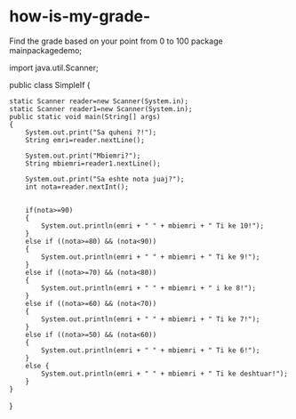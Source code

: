 # how-is-my-grade-
Find the grade based on your point from 0 to 100
package mainpackagedemo;

import java.util.Scanner;

public class SimpleIf {
	
	static Scanner reader=new Scanner(System.in);
	static Scanner reader1=new Scanner(System.in);
	public static void main(String[] args)	
	{
		System.out.print("Sa quheni ?!");
		String emri=reader.nextLine();
		
		System.out.print("Mbiemri?");
		String mbiemri=reader1.nextLine();
		
		System.out.print("Sa eshte nota juaj?");
		int nota=reader.nextInt();
		
		
		if(nota>=90)
		{
			System.out.println(emri + " " + mbiemri + " Ti ke 10!");
		}
		else if ((nota>=80) && (nota<90)) 
		{
			System.out.println(emri + " " + mbiemri + " Ti ke 9!");
		}
		else if ((nota>=70) && (nota<80))
		{
			System.out.println(emri + " " + mbiemri + " i ke 8!");
		}
		else if ((nota>=60) && (nota<70))
		{
			System.out.println(emri + " " + mbiemri + " Ti ke 7!");
		}
		else if ((nota>=50) && (nota<60))
		{
			System.out.println(emri + " " + mbiemri + " Ti ke 6!");
		}
		else {
			System.out.println(emri + " " + mbiemri + " Ti ke deshtuar!");
		}
	}
}
